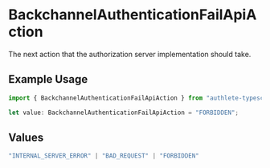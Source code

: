 # BackchannelAuthenticationFailApiAction

The next action that the authorization server implementation should take.

## Example Usage

```typescript
import { BackchannelAuthenticationFailApiAction } from "authlete-typescript-sdk/models/operations";

let value: BackchannelAuthenticationFailApiAction = "FORBIDDEN";
```

## Values

```typescript
"INTERNAL_SERVER_ERROR" | "BAD_REQUEST" | "FORBIDDEN"
```